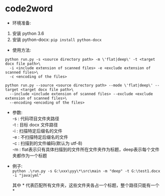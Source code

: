 # code2word

- 环境准备:
1. 安装 python 3.6
2. 安装 python-docx: `pip install python-docx`

- 使用方法:
```
python run.py -s <source directory path> -m \'flat|deep\' -t <target docx file path>\
  -i <include extension of scanned files> -e <exclude extension of scanned files>\
  -c <encoding of the files>
```

```
python run.py --source <source directory path> --mode \'flat|deep\' --target <target docx file path>\
  --include <include extension of scanned files> --exclude <exclude extension of scanned files>\
  --encoding <encoding of the files>
```

- 参数:\
-s : 代码项目文件夹路径\
-t : 目标 docx 文件路径\
-i : 扫描特定后缀名的文件\
-e : 不扫描特定后缀名的文件\
-c : 扫描到的文件编码(默认为 utf-8)\
-m : flat表示只有具体扫描到的文件所在文件夹作为标题，deep表示每个文件夹都作为一个标题

- 例子:\
`python .\run.py -s G:\xxx\yyy\*\src\main -m "deep" -t G:\test1.docx -i "java|yml"`

  其中 * 代表匹配所有文件夹，这些文件夹各占一个标题，整个路径只能有一个 *
